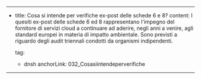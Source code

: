 ---
  - title: Cosa si intende per verifiche ex-post delle schede 6 e 8?
    content: I quesiti ex-post delle schede 6 ed 8 rappresentano l'impegno del fornitore di servizi cloud a continuare ad aderire, negli anni a venire, agli standard europei in materia di impatto ambientale. Sono previsti a riguardo degli audit triennali condotti da organismi indipendenti.

    tag:
      - dnsh
    anchorLink: 032_Cosasiintendeperverifiche
---